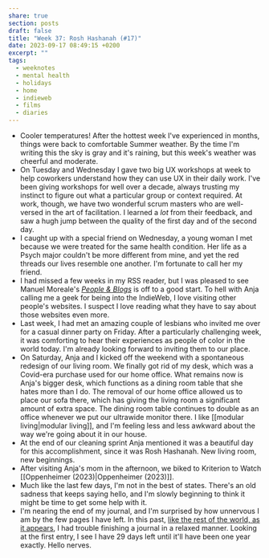 ```yaml
---
share: true
section: posts
draft: false
title: "Week 37: Rosh Hashanah (#17)"
date: 2023-09-17 08:49:15 +0200
excerpt: ""
tags:
  - weeknotes
  - mental health
  - holidays
  - home
  - indieweb
  - films
  - diaries
---
```

 
- Cooler temperatures! After the hottest week I've experienced in months, things were back to comfortable Summer weather. By the time I'm writing this the sky is gray and it's raining, but this week's weather was cheerful and moderate. 
- On Tuesday and Wednesday I gave two big UX workshops at week to help coworkers understand how they can use UX in their daily work. I've been giving workshops for well over a decade, always trusting my instinct to figure out what a particular group or context required. At work, though, we have two wonderful scrum masters who are well-versed in the art of facilitation. I learned a _lot_ from their feedback, and saw a hugh jump between the quality of the first day and of the second day. 
- I caught up with a special friend on Wednesday, a young woman I met because we were treated for the same health condition. Her life as a Psych major couldn't be more different from mine, and yet the red threads our lives resemble one another. I'm fortunate to call her my friend.
- I had missed a few weeks in my RSS reader, but I was pleased to see Manuel Moreale's _[People & Blogs](https://manuelmoreale.com/)_ is off to a good start. To hell with Anja calling me a geek for being into the IndieWeb, I love visiting other people's websites. I suspect I love reading what they have to say about those websites even more.
- Last week, I had met an amazing couple of lesbians who invited me over for a casual dinner party on Friday. After a particularly challenging week, it was comforting to hear their experiences as people of color in the world today. I'm already looking forward to inviting them to our place.
- On Saturday, Anja and I kicked off the weekend with a spontaneous redesign of our living room. We finally got rid of my desk, which was a Covid-era purchase used for our home office. What remains now is Anja's bigger desk, which functions as a dining room table that she hates more than I do. The removal of our home office allowed us to place our sofa there, which has giving the living room a significant amount of extra space. The dining room table continues to double as an office whenever we put our ultrawide monitor there. I like [[modular living|modular living]], and I'm feeling less and less awkward about the way we're going about it in our house.
- At the end of our cleaning sprint Anja mentioned it was a beautiful day for this accomplishment, since it was Rosh Hashanah. New living room, new beginnings.
- After visiting Anja's mom in the afternoon, we biked to Kriterion to Watch [[Oppenheimer (2023)|Oppenheimer (2023)]].
- Much like the last few days, I'm not in the best of states. There's an old sadness that keeps saying hello, and I'm slowly beginning to think it might be time to get some help with it. 
- I'm nearing the end of my journal, and I'm surprised by how unnervous I am by the few pages I have left. In this past, [like the rest of the world, as it appears](https://www.vox.com/the-goods/2019/7/12/20680004/notebook-journal-finish-strategies), I had trouble finishing a journal in a relaxed manner. Looking at the first entry, I see I have 29 days left until it'll have been one year exactly. Hello nerves.